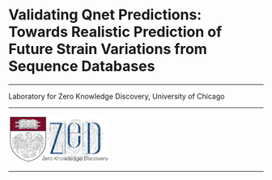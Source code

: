 # Validating Qnet Predictions: Towards Realistic Prediction of Future Strain Variations from Sequence Databases
---

Laboratory for Zero Knowledge Discovery, University of Chicago 

---

<img src="logo1.png" alt="drawing" style="width:200px;"/>

---
